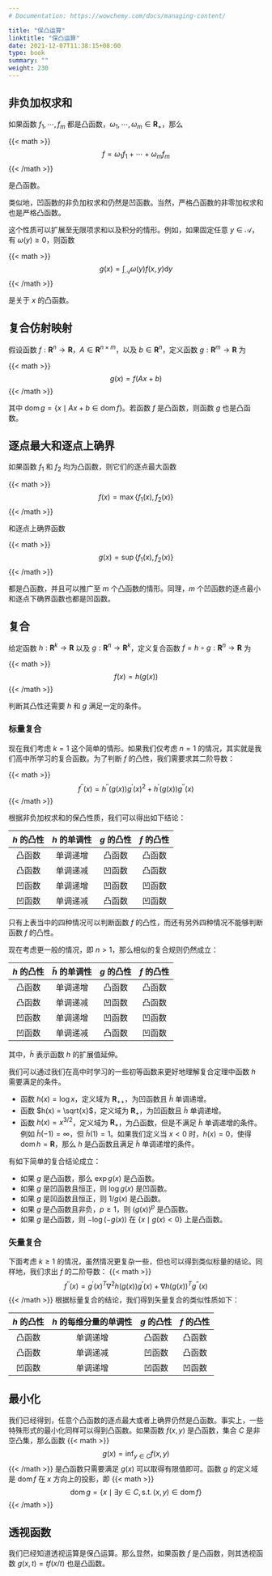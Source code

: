 ```yaml
---
# Documentation: https://wowchemy.com/docs/managing-content/

title: "保凸运算"
linktitle: "保凸运算"
date: 2021-12-07T11:38:15+08:00
type: book
summary: ""
weight: 230
---
```


<!--more-->

## 非负加权求和

如果函数 $f_1, \cdots, f_m$ 都是凸函数，$\omega_1, \cdots, \omega_m \in \mathbf{R}_+$，那么

{{< math >}}
$$
f = \omega_1 f_1 + \cdots + \omega_m f_m
$$
{{< /math >}}

是凸函数。

类似地，凹函数的非负加权求和仍然是凹函数。当然，严格凸函数的非零加权求和也是严格凸函数。

这个性质可以扩展至无限项求和以及积分的情形。例如，如果固定任意 $y \in \mathcal{A}$，有 $\omega(y) \geqslant 0$，则函数

{{< math >}}
$$
g(x) = \int _\mathcal{A} \omega(y) f(x,y) \mathrm{d} y
$$
{{< /math >}}

是关于 $x$ 的凸函数。

## 复合仿射映射

假设函数 $f: \mathbf{R}^n \rightarrow \mathbf{R}$，$A \in \mathbf{R}^{n \times m}$，以及 $b \in \mathbf{R}^n$，定义函数 $g: \mathbf{R}^m \rightarrow \mathbf{R}$ 为

{{< math >}}
$$
g(x) = f(Ax + b)
$$
{{< /math >}}

其中 $\operatorname{dom} g = \{ x \mid Ax + b \in \operatorname{dom} f \}$。若函数 $f$ 是凸函数，则函数 $g$ 也是凸函数。

## 逐点最大和逐点上确界

如果函数 $f_1$ 和 $f_2$ 均为凸函数，则它们的逐点最大函数

{{< math >}}
$$
f(x) = \max \{ f_1(x), f_2(x) \}
$$
{{< /math >}}

和逐点上确界函数

{{< math >}}
$$
g(x) = \sup \{ f_1(x), f_2(x) \}
$$
{{< /math >}}

都是凸函数，并且可以推广至 $m$ 个凸函数的情形。同理，$m$ 个凹函数的逐点最小和逐点下确界函数也都是凹函数。

## 复合

给定函数 $h: \mathbf{R}^k \rightarrow \mathbf{R}$ 以及 $g: \mathbf{R}^n \rightarrow \mathbf{R}^k$，定义复合函数 $f = h \circ g : \mathbf{R}^n \rightarrow \mathbf{R}$ 为

{{< math >}}
$$
f(x) = h(g(x))
$$
{{< /math >}}

判断其凸性还需要 $h$ 和 $g$ 满足一定的条件。

### 标量复合

现在我们考虑 $k=1$ 这个简单的情形。如果我们仅考虑 $n=1$ 的情况，其实就是我们高中所学习的复合函数。为了判断 $f$ 的凸性，我们需要求其二阶导数：

{{< math >}}
$$
f^{\prime \prime}(x)=h^{\prime \prime}(g(x)) g^{\prime}(x)^{2}+h^{\prime}(g(x)) g^{\prime \prime}(x)
$$
{{< /math >}}

根据非负加权求和的保凸性质，我们可以得出如下结论：

| $h$ 的凸性 | $h$ 的单调性 | $g$ 的凸性 | $f$ 的凸性 |
| :--------: | :----------: | :--------: | :--------: |
|   凸函数   |   单调递增   |   凸函数   |   凸函数   |
|   凸函数   |   单调递减   |   凹函数   |   凸函数   |
|   凹函数   |   单调递增   |   凹函数   |   凹函数   |
|   凹函数   |   单调递减   |   凸函数   |   凹函数   |

只有上表当中的四种情况可以判断函数 $f$ 的凸性，而还有另外四种情况不能够判断函数 $f$ 的凸性。

现在考虑更一般的情况，即 $n>1$，那么相似的复合规则仍然成立：

| $h$ 的凸性 | $\tilde {h}$ 的单调性 | $g$ 的凸性 | $f$ 的凸性 |
| :--------: | :-------------------: | :--------: | :--------: |
|   凸函数   |       单调递增        |   凸函数   |   凸函数   |
|   凸函数   |       单调递减        |   凹函数   |   凸函数   |
|   凹函数   |       单调递增        |   凹函数   |   凹函数   |
|   凹函数   |       单调递减        |   凸函数   |   凹函数   |

其中，$\tilde {h}$ 表示函数 $h$ 的扩展值延伸。

我们可以通过我们在高中时学习的一些初等函数来更好地理解复合定理中函数 $h$ 需要满足的条件。

- 函数 $h(x) = \log{x}$，定义域为 $\mathbf{R}_{++}$，为凹函数且 $\tilde {h}$ 单调递增。
- 函数 $h(x) = \sqrt{x}$，定义域为 $\mathbf{R}_{+}$，为凹函数且 $\tilde {h}$ 单调递增。
- 函数 $h(x) = x^{3/2}$，定义域为 $\mathbf{R}_{+}$，为凸函数，但是不满足 $\tilde {h}$ 单调递增的条件。例如 $\tilde {h}(-1) = \infty$，但  $\tilde {h}(1) = 1$。如果我们定义当 $x<0$ 时，$h(x) = 0$，使得 $\operatorname{dom} h = \mathbf{R}$，那么 $h$ 是凸函数且满足 $\tilde {h}$ 单调递增的条件。

有如下简单的复合结论成立：

- 如果 $g$ 是凸函数，那么 $\exp g(x)$ 是凸函数。
- 如果 $g$ 是凹函数且恒正，则 $\log g(x)$ 是凹函数。
- 如果 $g$ 是凹函数且恒正，则 $1/g(x)$ 是凸函数。
- 如果 $g$ 是凸函数且非负，$p \geqslant 1$，则 $(g(x))^p$ 是凸函数。
- 如果 $g$ 是凸函数，则 $-\log (-g(x))$ 在 $\{ x \mid g(x) < 0 \}$ 上是凸函数。

### 矢量复合

下面考虑 $k \geqslant 1$ 的情况，虽然情况更复杂一些，但也可以得到类似标量的结论。同样地，我们求出 $f$ 的二阶导数：
{{< math >}}
$$
f^{\prime \prime}(x)=g^{\prime}(x)^{T} \nabla^{2} h(g(x)) g^{\prime}(x)+\nabla h(g(x))^{T} g^{\prime \prime}(x)
$$
{{< /math >}}
根据标量复合的结论，我们得到矢量复合的类似性质如下：

| $h$ 的凸性 | $h$ 的每维分量的单调性 | $g$ 的凸性 | $f$ 的凸性 |
| :--------: | :--------------------: | :--------: | :--------: |
|   凸函数   |        单调递增        |   凸函数   |   凸函数   |
|   凸函数   |        单调递减        |   凹函数   |   凸函数   |
|   凹函数   |        单调递增        |   凹函数   |   凹函数   |

## 最小化

我们已经得到，任意个凸函数的逐点最大或者上确界仍然是凸函数。事实上，一些特殊形式的最小化同样可以得到凸函数。如果函数 $f(x, y)$ 是凸函数，集合 $C$ 是非空凸集，那么函数
{{< math >}}
$$
g(x) = \inf _{y \in C} f(x, y)
$$
{{< /math >}}
是凸函数只需要满足 $g(x)$ 可以取得有限值即可。函数 $g$ 的定义域是 $\operatorname{dom} f$ 在 $x$ 方向上的投影，即
{{< math >}}
$$
\operatorname{dom} g = \{ x \mid \exists y \in C, \operatorname{s.t.} (x, y) \in \operatorname{dom} f \}
$$
{{< /math >}}

## 透视函数

我们已经知道透视运算是保凸运算。那么显然，如果函数 $f$ 是凸函数，则其透视函数 $g(x, t) = tf(x/t)$ 也是凸函数。
